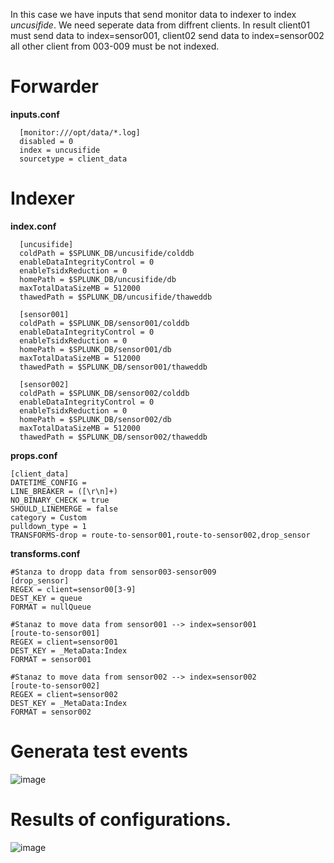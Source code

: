 In this case we have inputs that send monitor data to indexer to index _uncusifide_. We need seperate data from diffrent clients. 
In result client01 must send data to index=sensor001, client02 send data to index=sensor002 all other client from 003-009 must be not indexed. 


<h1> Forwarder </h1>

__inputs.conf__
```
  [monitor:///opt/data/*.log]
  disabled = 0
  index = uncusifide
  sourcetype = client_data
```


<h1> Indexer </h1>

__index.conf__
```
  [uncusifide]
  coldPath = $SPLUNK_DB/uncusifide/colddb
  enableDataIntegrityControl = 0
  enableTsidxReduction = 0
  homePath = $SPLUNK_DB/uncusifide/db
  maxTotalDataSizeMB = 512000
  thawedPath = $SPLUNK_DB/uncusifide/thaweddb

  [sensor001]
  coldPath = $SPLUNK_DB/sensor001/colddb
  enableDataIntegrityControl = 0
  enableTsidxReduction = 0
  homePath = $SPLUNK_DB/sensor001/db
  maxTotalDataSizeMB = 512000
  thawedPath = $SPLUNK_DB/sensor001/thaweddb

  [sensor002]
  coldPath = $SPLUNK_DB/sensor002/colddb
  enableDataIntegrityControl = 0
  enableTsidxReduction = 0
  homePath = $SPLUNK_DB/sensor002/db
  maxTotalDataSizeMB = 512000
  thawedPath = $SPLUNK_DB/sensor002/thaweddb
  ```

__props.conf__
```
[client_data]
DATETIME_CONFIG =
LINE_BREAKER = ([\r\n]+)
NO_BINARY_CHECK = true
SHOULD_LINEMERGE = false
category = Custom
pulldown_type = 1
TRANSFORMS-drop = route-to-sensor001,route-to-sensor002,drop_sensor
```

__transforms.conf__
```
#Stanza to dropp data from sensor003-sensor009
[drop_sensor]
REGEX = client=sensor00[3-9]
DEST_KEY = queue
FORMAT = nullQueue

#Stanaz to move data from sensor001 --> index=sensor001
[route-to-sensor001]
REGEX = client=sensor001
DEST_KEY = _MetaData:Index
FORMAT = sensor001

#Stanaz to move data from sensor002 --> index=sensor002
[route-to-sensor002]
REGEX = client=sensor002
DEST_KEY = _MetaData:Index
FORMAT = sensor002
```


<h1> Generata test events </h1>

![image](https://user-images.githubusercontent.com/119075926/211401646-76ba87ed-4ee0-471f-bea2-17731943db70.png)

<h1> Results of configurations. </h1>

![image](https://user-images.githubusercontent.com/119075926/211401157-377cd04f-f1a6-484d-a5de-375b79562e69.png)
